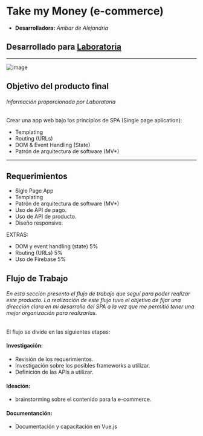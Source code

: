 # Take my Money (e-commerce)

* **Desarrolladora:** _Ámbar de Alejandría_
## Desarrollado para [Laboratoria](http://laboratoria.la)

***
![image](https://user-images.githubusercontent.com/37434578/44624415-c3a84f80-a8b3-11e8-8488-c0c2b57dbf17.png)

## Objetivo del producto final
###### _Información proporcionada por Laboratoria_

Crear una app web bajo los principios de SPA (Single page aplication):
- Templating
- Routing (URLs)
- DOM & Event Handling (State)
- Patrón de arquitectura de software (MV*)

-----
## Requerimientos
- Sigle Page App
- Templating
- Patrón de arquitectura de software (MV*)
- Uso de API de pago.
- Uso de API de producto.
- Diseño responsive.

EXTRAS:
- DOM y event handling (state) 5%
- Routing (URLs) 5%
- Uso de Firebase 5%


## Flujo de Trabajo
###### _En esta sección presento el flujo de trabajo que seguí para poder realizar este producto. La realización de este flujo tuvo el objetivo de fijar una dirección clara en mi desarrollo del SPA a la vez que me permitió tener una mejor organización para realizarlas._


El flujo se divide en las siguientes etapas:



#### Investigación:
- Revisión de los requerimientos.
- Investigación sobre los posibles frameworks a utilizar.
- Definición de las APIs a utilizar.

#### Ideación:
- brainstorming sobre el contenido para la e-commerce.

#### Documentanción:
- Documentación y capacitación en Vue.js




